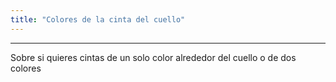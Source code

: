 ```yaml
---
title: "Colores de la cinta del cuello"
---
```


***

Sobre si quieres cintas de un solo color alrededor del cuello o de dos colores




